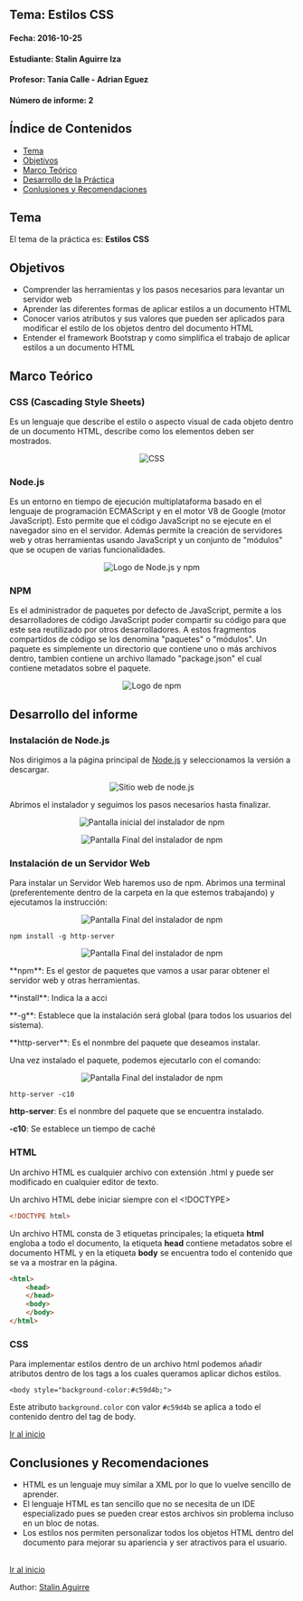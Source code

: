 <a name="Inicio"></a>
Tema: Estilos CSS
--
#### Fecha: 2016-10-25
#### Estudiante: Stalin Aguirre Iza
#### Profesor: Tania Calle - Adrian Eguez
#### Número de informe: 2

## Índice de Contenidos
* <a href="#Tema">Tema</a>
* <a href="#Objetivos">Objetivos</a>
* <a href="#MarcoTeorico">Marco Teórico</a>
* <a href="#Desarrollo">Desarrollo de la Práctica</a>
* <a href="#Conclusiones">Conlusiones y Recomendaciones</a>

<a name="Tema"></a>
## Tema
El tema de la práctica es: **Estilos CSS**

<a name="Objetivos"></a>
## Objetivos

- Comprender las herramientas y los pasos necesarios para levantar un servidor web
- Aprender las diferentes formas de aplicar estilos a un documento HTML
- Conocer varios atributos y sus valores que pueden ser aplicados para modificar el estilo de los objetos dentro del documento HTML
- Entender el framework Bootstrap y como simplifica el trabajo de aplicar estilos a un documento HTML

<a name="MarcoTeorico"></a>
## Marco Teórico

### CSS (Cascading Style Sheets)

Es un lenguaje que describe el estilo o aspecto visual de cada objeto dentro de un documento HTML, describe como los elementos deben ser mostrados.
<p align="center">   
    <img src="https://github.com/nekopq/TecnologiasWeb/blob/01-HTML/Informe/Gr%C3%A1ficos/css.png?raw=true" alt="CSS">
</p>

### Node.js

Es un entorno en tiempo de ejecución multiplataforma basado en el lenguaje de programación ECMAScript y en el motor V8 de Google (motor JavaScript). Esto permite que el código JavaScript no se ejecute en el navegador sino en el servidor. Además permite la creación de servidores web y otras herramientas usando JavaScript y un conjunto de "módulos" que se ocupen de varias funcionalidades.
<p align="center">   
    <img src="https://github.com/nekopq/TecnologiasWeb/blob/01-HTML/Informe/Gr%C3%A1ficos/node.png?raw=true" alt="Logo de Node.js y npm">
</p>

### NPM

Es el administrador de paquetes por defecto de JavaScript, permite a los desarrolladores de código JavaScript poder compartir su código para que este sea reutilizado por otros desarrolladores. A estos fragmentos compartidos de código se los denomina "paquetes" o "módulos". Un paquete es simplemente un directorio que contiene uno o más archivos dentro, tambien contiene un archivo llamado "package.json" el cual contiene metadatos sobre el paquete.
<p align="center">   
    <img src="https://github.com/nekopq/TecnologiasWeb/blob/01-HTML/Informe/Gr%C3%A1ficos/npm.png?raw=true" alt="Logo de npm">
</p>

<a name="Desarrollo"></a>
## Desarrollo del informe

### Instalación de Node.js

Nos dirigimos a la página principal de [Node.js](https://nodejs.org/en/) y seleccionamos la versión a descargar.
<p align="center">   
    <img src="https://github.com/nekopq/TecnologiasWeb/blob/01-HTML/Informe/Gr%C3%A1ficos/nodejs.PNG?raw=true" alt="Sitio web de node.js">
</p>

Abrimos el instalador y seguimos los pasos necesarios hasta finalizar.
<p align="center">   
    <img src="https://github.com/nekopq/TecnologiasWeb/blob/02-CSS/Informe/Gr%C3%A1ficos/InstalacionNodejs.PNG?raw=true" alt="Pantalla inicial del instalador de npm">
</p>
<p align="center">   
    <img src="https://github.com/nekopq/TecnologiasWeb/blob/02-CSS/Informe/Gr%C3%A1ficos/InstalacionNodejs2.PNG?raw=true" alt="Pantalla Final del instalador de npm">
</p>

### Instalación de un Servidor Web

Para instalar un Servidor Web haremos uso de npm. Abrimos una terminal (preferentemente dentro de la carpeta en la que estemos trabajando) y ejecutamos la instrucción:

<p align="center">   
    <img src="https://github.com/nekopq/TecnologiasWeb/blob/02-CSS/Informe/Gr%C3%A1ficos/CMDnpm.PNG?raw=true" alt="Pantalla Final del instalador de npm">
</p>


```
npm install -g http-server
```

<p align="center">   
    <img src="https://github.com/nekopq/TecnologiasWeb/blob/02-CSS/Informe/Gr%C3%A1ficos/CMDnpm1.PNG?raw=true" alt="Pantalla Final del instalador de npm">
</p>
<p>**npm**: Es el gestor de paquetes que vamos a usar parar obtener el servidor web y otras herramientas.</p>
<p>**install**: Indica la a acci</p>
<p>**-g**: Establece que la instalación será global (para todos los usuarios del sistema).</p>

<p>**http-server**: Es el nonmbre del paquete que deseamos instalar.</p>

Una vez instalado el paquete, podemos ejecutarlo con el comando:

<p align="center">   
    <img src="https://github.com/nekopq/TecnologiasWeb/blob/02-CSS/Informe/Gr%C3%A1ficos/InstalacionNodejs2.PNG?raw=true" alt="Pantalla Final del instalador de npm">
</p>

```
http-server -c10 
```

**http-server**: Es el nonmbre del paquete que se encuentra instalado.

**-c10**: Se establece un tiempo de caché




### HTML

Un archivo HTML es cualquier archivo con extensión .html y puede ser modificado en cualquier editor de texto.

Un archivo HTML debe iniciar siempre con el <!DOCTYPE>

```HTML
<!DOCTYPE html>
```
Un archivo HTML consta de 3 etiquetas principales; la etiqueta **html** engloba a todo el documento, la etiqueta **head** contiene metadatos sobre el documento HTML y en la etiqueta **body** se encuentra todo el contenido que se va a mostrar en la página.

```HTML
<html>
    <head>
    </head>
    <body>
    </body>
</html>
```

### CSS
Para implementar estilos dentro de un archivo html podemos añadir atributos dentro de los tags a los cuales queramos aplicar dichos estilos.

```<body style="background-color:#c59d4b;">```

Este atributo ```background.color``` con valor ```#c59d4b``` se aplica a todo el contenido dentro del tag de body.

<a href="#Conclusiones">Ir al inicio</a>
## Conclusiones y Recomendaciones

- HTML es un lenguaje muy similar a XML por lo que lo vuelve sencillo de aprender.
- El lenguaje HTML es tan sencillo que no se necesita de un IDE especializado pues se pueden crear estos archivos sin problema incluso en un bloc de notas.
- Los estilos nos permiten personalizar todos los objetos HTML dentro del documento para mejorar su apariencia y ser atractivos para el usuario.

<br>
<a href="#Inicio">Ir al inicio</a>

Author: [Stalin Aguirre](https://github.com/nekopq)